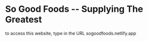 ﻿# So Good Foods -- Supplying The Greatest
to access this website, type in the URL sogoodfoods.netlify.app
